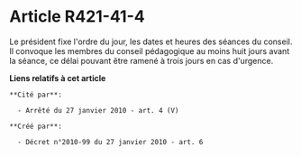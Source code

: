 # Article R421-41-4

Le président fixe l'ordre du jour, les dates et heures des séances du conseil. Il convoque les membres du conseil pédagogique
au moins huit jours avant la séance, ce délai pouvant être ramené à trois jours en cas d'urgence.

**Liens relatifs à cet article**

	**Cité par**:

	  - Arrêté du 27 janvier 2010 - art. 4 (V)

	**Créé par**:

	  - Décret n°2010-99 du 27 janvier 2010 - art. 6
